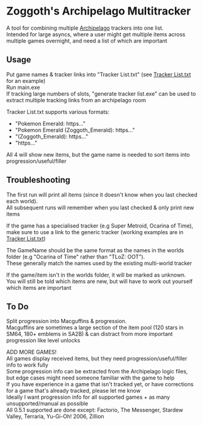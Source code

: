 # Zoggoth's Archipelago Multitracker

A tool for combining multiple [Archipelago](https://archipelago.gg/) trackers into one list.  
Intended for large asyncs, where a user might get multiple items across multiple games overnight, and need a list of which are important

## Usage

Put game names & tracker links into "Tracker List.txt" (see [Tracker List.txt](https://github.com/Zoggoth/Zoggoths-Archipelago-Multitracker/blob/main/Tracker%20List.txt) for an example)  
Run main.exe  
If tracking large numbers of slots, "generate tracker list.exe" can be used to extract multiple tracking links from an archipelago room

Tracker List.txt supports various formats:  
* "Pokemon Emerald: https..."  
* "Pokemon Emerald (Zoggoth_Emerald): https..."  
* "(Zoggoth_Emerald): https..."  
* "https..."

All 4 will show new items, but the game name is needed to sort items into progression/useful/filler  

## Troubleshooting

The first run will print all items (since it doesn't know when you last checked each world).  
All subsequent runs will remember when you last checked & only print new items

If the game has a specialised tracker (e.g Super Metroid, Ocarina of Time), make sure to use a link to the generic tracker (working examples are in [Tracker List.txt](https://github.com/Zoggoth/Zoggoths-Archipelago-Multitracker/blob/main/Tracker%20List.txt))

The GameName should be the same format as the names in the worlds folder (e.g "Ocarina of Time" rather than "TLoZ: OOT").  
These generally match the names used by the existing multi-world tracker

If the game/item isn't in the worlds folder, it will be marked as unknown.  
You will still be told which items are new, but will have to work out yourself which items are important

## To Do

Split progression into Macguffins & progression.  
Macguffins are sometimes a large section of the item pool (120 stars in SM64, 180+ emblems in SA2B) & can distract from more important progression like level unlocks

ADD MORE GAMES!  
All games display received items, but they need progression/useful/filler info to work fully  
Some progression info can be extracted from the Archipelago logic files, but edge cases might need someone familiar with the game to help  
If you have experience in a game that isn't tracked yet, or have corrections for a game that's already tracked, please let me know  
Ideally I want progression info for all supported games + as many unsupported/manual as possible  
All 0.5.1 supported are done except: Factorio, The Messenger, Stardew Valley, Terraria, Yu-Gi-Oh! 2006, Zillion
